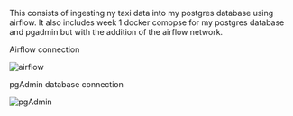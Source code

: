 This consists of ingesting ny taxi data into my postgres database using airflow. It also includes week 1 docker comopse for my postgres database and pgadmin but with the addition of the airflow network.

Airflow connection

![airflow](https://user-images.githubusercontent.com/72317571/187086558-20b99161-0059-4f11-8809-18247030c412.png)

pgAdmin database connection

![pgAdmin](https://user-images.githubusercontent.com/72317571/187086557-79967e06-0d4d-40ee-920e-26c44efc101b.png)



